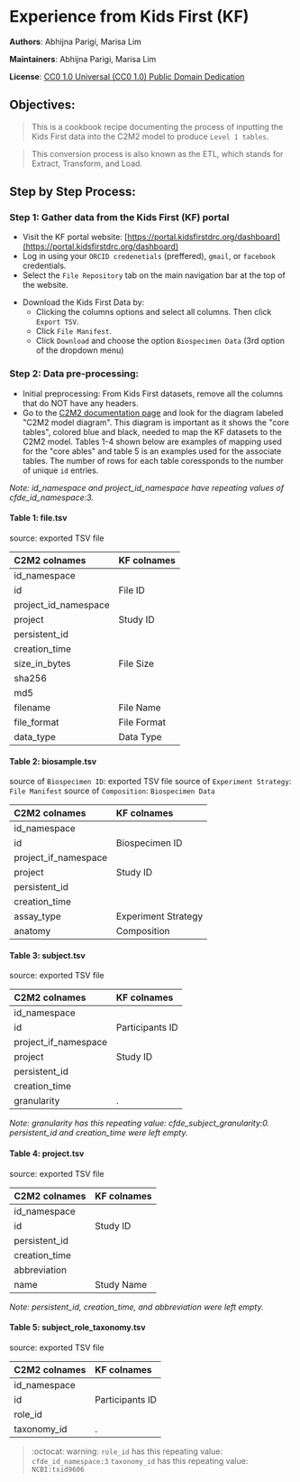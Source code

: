 # Experience from Kids First (KF)

**Authors**: Abhijna Parigi, Marisa Lim

**Maintainers**: Abhijna Parigi, Marisa Lim

**License**: [CC0 1.0 Universal (CC0 1.0) Public Domain Dedication](https://creativecommons.org/publicdomain/zero/1.0/deed.en)

## Objectives:
> This is a cookbook recipe documenting the process of inputting the Kids First data into the C2M2 model to produce `Level 1 tables`. 

> This conversion process is also known as the ETL, which stands for Extract, Transform, and Load.

## Step by Step Process:

### Step 1: Gather data from the Kids First (KF) portal

* Visit the KF portal website: [https://portal.kidsfirstdrc.org/dashboard](https://portal.kidsfirstdrc.org/dashboard)
* Log in using your `ORCID credenetials` (preffered), `gmail`, or `facebook` credentials.
* Select the `File Repository` tab on the main navigation bar at the top of the website.

<!-- Image  -->

* Download the Kids First Data by:
  - Clicking the columns options and select all columns. Then click `Export TSV`.
  - Click `File Manifest`.
  - Click `Download` and choose the option `Biospecimen Data` (3rd option of the dropdown menu)

### Step 2: Data pre-processing:

* Initial preprocessing: From Kids First datasets, remove all the columns that do NOT have any headers.
* Go to the [C2M2 documentation page](https://docs.nih-cfde.org/en/latest/c2m2/draft-C2M2_specification/#c2m2-technical-specification) and look for the diagram labeled "C2M2 model diagram". This diagram is important as it shows the "core tables", colored blue and black, needed to map the KF datasets to the C2M2 model. Tables 1-4 shown below are examples of mapping used for the "core ables" and table 5 is an examples used for the associate tables. The number of rows for each table coressponds to the number of unique `id` entries. 

*Note: id_namespace and project_id_namespace have repeating values of cfde_id_namespace:3.*

#### Table 1: file.tsv

source: exported TSV file

|C2M2 colnames | KF colnames|
|:--------------|:------------|
|id_namespace  | |
|id            |File ID|
|project_id_namespace| |
|project|Study ID|
|persistent_id| |
|creation_time| |
|size_in_bytes| File Size |
|sha256| |
|md5| |
|filename| File Name|
|file_format| File Format|
|data_type| Data Type|

#### Table 2: biosample.tsv

source of `Biospecimen ID`: exported TSV file
source of `Experiment Strategy`: `File Manifest`
source of `Composition`: `Biospecimen Data`

|C2M2 colnames | KF colnames|
|:--------------|:------------|
|id_namespace  | |
|id            | Biospecimen ID|
|project_if_namespace | |
|project | Study ID |
|persistent_id| |
|creation_time | |
|assay_type | Experiment Strategy|
|anatomy | Composition|

#### Table 3: subject.tsv

source: exported TSV file

|C2M2 colnames | KF colnames|
|:--------------|:------------|
|id_namespace  | |
|id            | Participants ID |
|project_if_namespace | |
|project | Study ID|
|persistent_id| | 
|creation_time | |
|granularity | . |

*Note: granularity has this repeating value: cfde_subject_granularity:0. persistent_id and creation_time were left empty.*

#### Table 4: project.tsv

source: exported TSV file

|C2M2 colnames | KF colnames|
|:--------------|:------------|
|id_namespace  | |
|id            | Study ID |
|persistent_id |  |
|creation_time |  |
|abbreviation  |  |
|name          | Study Name |

*Note: persistent_id, creation_time, and abbreviation were left empty.*

#### Table 5: subject_role_taxonomy.tsv

source: exported TSV file

| C2M2 colnames | KF colnames|
|:--------------|:------------|
|id_namespace | |
|id | Participants ID |
|role_id |  |
|taxonomy_id | . |

> :octocat:  warning:
> `role_id` has this repeating value: `cfde_id_namespace:3` 
> `taxonomy_id` has this repeating value: `NCBI:txid9606`

























